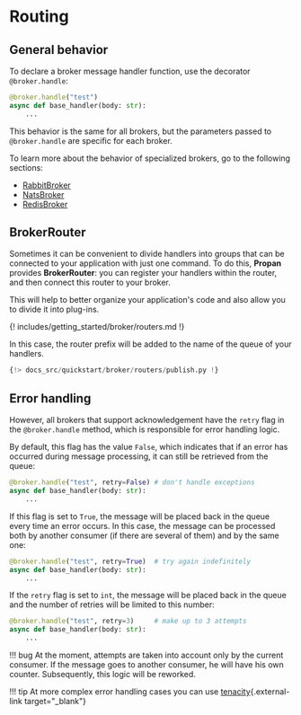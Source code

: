 # Routing

## General behavior

To declare a broker message handler function, use the decorator `@broker.handle`:

```python
@broker.handle("test")
async def base_handler(body: str):
    ...
```

This behavior is the same for all brokers, but the parameters passed to `@broker.handle` are specific for each broker.

To learn more about the behavior of specialized brokers, go to the following sections:

* [RabbitBroker](../../../rabbit/1_routing/#routing-rules)
* [NatsBroker](../../../nats/1_nats-index/#routing-rules)
* [RedisBroker](../../../redis/1_redis-index/#routing-rules)

## BrokerRouter

Sometimes it can be convenient to divide handlers into groups that can be connected to your application with just one command.
To do this, **Propan** provides **BrokerRouter**: you can register your handlers within the router, and then connect this router to your broker.

This will help to better organize your application's code and also allow you to divide it into plug-ins.

{! includes/getting_started/broker/routers.md !}

In this case, the router prefix will be added to the name of the queue of your handlers.

```python hl_lines="3"
{!> docs_src/quickstart/broker/routers/publish.py !}
```

## Error handling

However, all brokers that support acknowledgement have the `retry` flag in the `@broker.handle` method, which is responsible for error handling logic.

By default, this flag has the value `False`, which indicates that if an error has occurred during message processing, it can still be retrieved from the queue:

```python
@broker.handle("test", retry=False) # don't handle exceptions
async def base_handler(body: str):
    ...
```

If this flag is set to `True`, the message will be placed back in the queue every time an error occurs. In this case, the message can be processed both by another consumer (if there are several of them) and by the same one:

```python
@broker.handle("test", retry=True)  # try again indefinitely
async def base_handler(body: str):
    ...
```

If the `retry` flag is set to `int`, the message will be placed back in the queue and the number of retries will be limited to this number:

```python
@broker.handle("test", retry=3)     # make up to 3 attempts
async def base_handler(body: str):
    ...
```

!!! bug
    At the moment, attempts are taken into account only by the current consumer. If the message goes to another consumer, he will have his own counter.
    Subsequently, this logic will be reworked.

!!! tip
    At more complex error handling cases you can use [tenacity](https://tenacity.readthedocs.io/en/latest/){.external-link target="_blank"}